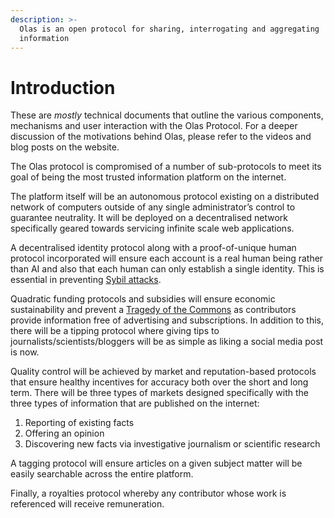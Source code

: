 ```yaml
---
description: >-
  Olas is an open protocol for sharing, interrogating and aggregating
  information
---
```


# Introduction

These are _mostly_ technical documents that outline the various components, mechanisms and user interaction with the Olas Protocol. For a deeper discussion of the motivations behind Olas, please refer to the videos and blog posts on the website.&#x20;

The Olas protocol is compromised of a number of sub-protocols to meet its goal of being the most trusted information platform on the internet.

The platform itself will be an autonomous protocol existing on a distributed network of computers outside of any single administrator’s control to guarantee neutrality. It will be deployed on a decentralised network specifically geared towards servicing infinite scale web applications.&#x20;

A decentralised identity protocol along with a proof-of-unique human protocol incorporated will ensure each account is a real human being rather than AI and also that each human can only establish a single identity. This is essential in preventing [Sybil attacks](https://en.wikipedia.org/wiki/Sybil\_attack).

Quadratic funding protocols and subsidies will ensure economic sustainability and prevent a [Tragedy of the Commons](https://en.wikipedia.org/wiki/Tragedy\_of\_the\_commons) as contributors provide information free of advertising and subscriptions. In addition to this, there will be a tipping protocol where giving tips to journalists/scientists/bloggers will be as simple as liking a social media post is now.

Quality control will be achieved by market and reputation-based protocols that ensure healthy incentives for accuracy both over the short and long term. There will be three types of markets designed specifically with the three types of information that are published on the internet:

1. Reporting of existing facts
2. Offering an opinion
3. Discovering new facts via investigative journalism or scientific research

A tagging protocol will ensure articles on a given subject matter will be easily searchable across the entire platform.&#x20;

Finally, a royalties protocol whereby any contributor whose work is referenced will receive remuneration.&#x20;

